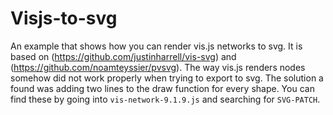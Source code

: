 # Visjs-to-svg
An example that shows how you can render vis.js networks to svg. It is based on (https://github.com/justinharrell/vis-svg) and (https://github.com/noamteyssier/pvsvg).
The way vis.js renders nodes somehow did not work properly when trying to export to svg. 
The solution a found was adding two lines to the draw function for every shape.
You can find these by going into `vis-network-9.1.9.js` and searching for `SVG-PATCH`.
